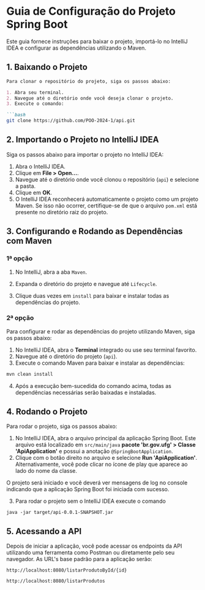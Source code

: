 # Guia de Configuração do Projeto Spring Boot

Este guia fornece instruções para baixar o projeto, importá-lo no IntelliJ IDEA e configurar as dependências utilizando o Maven.



## 1. Baixando o Projeto

```markdown
Para clonar o repositório do projeto, siga os passos abaixo:

1. Abra seu terminal.
2. Navegue até o diretório onde você deseja clonar o projeto.
3. Execute o comando:

```bash
git clone https://github.com/POO-2024-1/api.git
```

## 2. Importando o Projeto no IntelliJ IDEA

Siga os passos abaixo para importar o projeto no IntelliJ IDEA:

1. Abra o IntelliJ IDEA.
2. Clique em **File > Open...**.
3. Navegue até o diretório onde você clonou o repositório (`api`) e selecione a pasta.
4. Clique em **OK**.
5. O IntelliJ IDEA reconhecerá automaticamente o projeto como um projeto Maven. Se isso não ocorrer, certifique-se de que o arquivo `pom.xml` está presente no diretório raiz do projeto.

## 3. Configurando e Rodando as Dependências com Maven

### 1ª opção

1. No IntelliJ, abra a aba `Maven`. 

2. Expanda o diretório do projeto e navegue até `Lifecycle`. 


3. Clique duas vezes em `install` para baixar e instalar todas as dependências do projeto.

### 2ª opção

Para configurar e rodar as dependências do projeto utilizando Maven, siga os passos abaixo:

1. No IntelliJ IDEA, abra o **Terminal** integrado ou use seu terminal favorito.
2. Navegue até o diretório do projeto (`api`).
3. Execute o comando Maven para baixar e instalar as dependências:

```bash
mvn clean install
```

4. Após a execução bem-sucedida do comando acima, todas as dependências necessárias serão baixadas e instaladas.

## 4. Rodando o Projeto

Para rodar o projeto, siga os passos abaixo:

1. No IntelliJ IDEA, abra o arquivo principal da aplicação Spring Boot. Este arquivo está localizado em `src/main/java` **pacote 'br.gov.ufg' > Classe 'ApiApplication'** e possui a anotação `@SpringBootApplication`.
2. Clique com o botão direito no arquivo e selecione **Run 'ApiApplication'**. Alternativamente, você pode clicar no ícone de play que aparece ao lado do nome da classe.

O projeto será iniciado e você deverá ver mensagens de log no console indicando que a aplicação Spring Boot foi iniciada com sucesso.

3. Para rodar o projeto sem o IntelliJ IDEA execute o comando
```
java -jar target/api-0.0.1-SNAPSHOT.jar
```


## 5. Acessando a API

Depois de iniciar a aplicação, você pode acessar os endpoints da API utilizando uma ferramenta como Postman ou diretamente pelo seu navegador. As URL's base padrão para a aplicação serão:

```
http://localhost:8080/listarProdutoById/{id}
```

```
http://localhost:8080/listarProdutos
```
